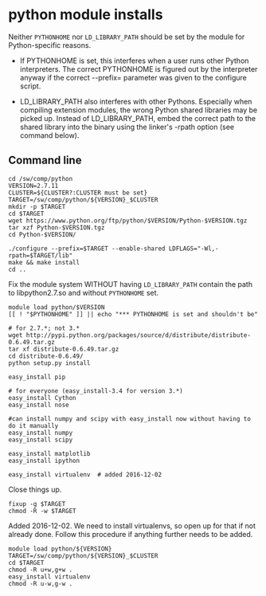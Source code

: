 python module installs
======================

Neither `PYTHONHOME` nor `LD_LIBRARY_PATH` should be set by the module for
Python-specific reasons.

* If PYTHONHOME is set, this interferes when a user runs other Python
  interpreters. The correct PYTHONHOME is figured out by the interpreter
  anyway if the correct --prefix= parameter was given to the configure
  script.

* LD_LIBRARY_PATH also interferes with other Pythons. Especially when
  compiling extension modules, the wrong Python shared libraries may
  be picked up. Instead of LD_LIBRARY_PATH, embed the correct path to
  the shared library into the binary using the linker's -rpath option
  (see command below).

Command line
------------

    cd /sw/comp/python
    VERSION=2.7.11
    CLUSTER=${CLUSTER?:CLUSTER must be set}
    TARGET=/sw/comp/python/${VERSION}_$CLUSTER
    mkdir -p $TARGET
    cd $TARGET
    wget https://www.python.org/ftp/python/$VERSION/Python-$VERSION.tgz
    tar xzf Python-$VERSION.tgz
    cd Python-$VERSION/

    ./configure --prefix=$TARGET --enable-shared LDFLAGS="-Wl,-rpath=$TARGET/lib"
    make && make install
    cd ..

Fix the module system WITHOUT having `LD_LIBRARY_PATH` contain the path to libpython2.7.so and without `PYTHONHOME` set.

    module load python/$VERSION
    [[ ! "$PYTHONHOME" ]] || echo "*** PYTHONHOME is set and shouldn't be"

    # for 2.7.*; not 3.*
    wget http://pypi.python.org/packages/source/d/distribute/distribute-0.6.49.tar.gz
    tar xf distribute-0.6.49.tar.gz 
    cd distribute-0.6.49/
    python setup.py install

    easy_install pip

    # for everyone (easy_install-3.4 for version 3.*)
    easy_install Cython
    easy_install nose

    #can install numpy and scipy with easy_install now without having to do it manually
    easy_install numpy 
    easy_install scipy

    easy_install matplotlib
    easy_install ipython

    easy_install virtualenv  # added 2016-12-02

Close things up.

    fixup -g $TARGET
    chmod -R -w $TARGET

Added 2016-12-02.  We need to install virtualenvs, so open up for that if not
already done.  Follow this procedure if anything further needs to be added.

    module load python/${VERSION}
    TARGET=/sw/comp/python/${VERSION}_$CLUSTER
    cd $TARGET
    chmod -R u+w,g+w .
    easy_install virtualenv
    chmod -R u-w,g-w .

